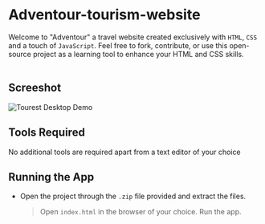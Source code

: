 
 
  # Adventour-tourism-website
   Welcome to "Adventour" a travel website created exclusively with `HTML`, `CSS` and a touch of `JavaScript`. Feel free to fork, contribute, or use this open-source project as a learning tool to enhance your HTML and CSS skills.   <br />    <br />
 
## Screeshot

![Tourest Desktop Demo](./Adventour.png "Desktop Demo")

## Tools Required
No additional tools are required apart from a text editor of your choice

## Running the App
* Open the project through the `.zip` file provided and extract the files. 
  > Open `index.html` in the browser of your choice.
  > Run the app.





